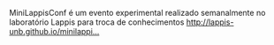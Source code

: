 MiniLappisConf é um evento experimental realizado semanalmente no laboratório Lappis para troca de conhecimentos http://lappis-unb.github.io/minilappi…
